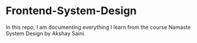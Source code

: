 # Frontend-System-Design
In this repo, I am documenting everything I learn from the course Namaste System Design by Akshay Saini.

